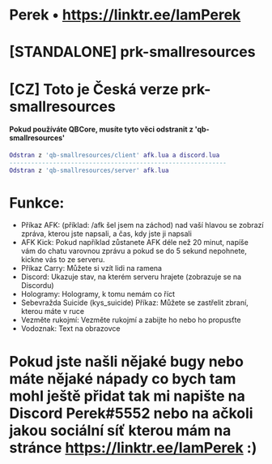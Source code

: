# Perek • https://linktr.ee/IamPerek

# [STANDALONE] prk-smallresources

# [CZ] Toto je Česká verze prk-smallresources

#### Pokud používáte QBCore, musíte tyto věci odstranit z 'qb-smallresources'
```lua
Odstran z 'qb-smallresources/client' afk.lua a discord.lua
------------------------------------------------------------
Odstran z 'qb-smallresources/server' afk.lua
```

# Funkce:

- Příkaz AFK: (příklad: /afk šel jsem na záchod) nad vaší hlavou se zobrazí zpráva, kterou jste napsali, a čas, kdy jste ji napsali
- AFK Kick: Pokud například zůstanete AFK déle než 20 minut, napíše vám do chatu varovnou zprávu a pokud se do 5 sekund nepohnete, kickne vás to ze serveru.
- Příkaz Carry: Můžete si vzít lidi na ramena
- Discord: Ukazuje stav, na kterém serveru hrajete (zobrazuje se na Discordu)
- Hologramy: Hologramy, k tomu nemám co říct
- Sebevražda Suicide (kys_suicide) Příkaz: Můžete se zastřelit zbraní, kterou máte v ruce
- Vezměte rukojmí: Vezměte rukojmí a zabijte ho nebo ho propusťte
- Vodoznak: Text na obrazovce

# Pokud jste našli nějaké bugy nebo máte nějaké nápady co bych tam mohl ještě přidat tak mi napište na Discord Perek#5552 nebo na ačkoli jakou sociální síť kterou mám na stránce https://linktr.ee/IamPerek :)
